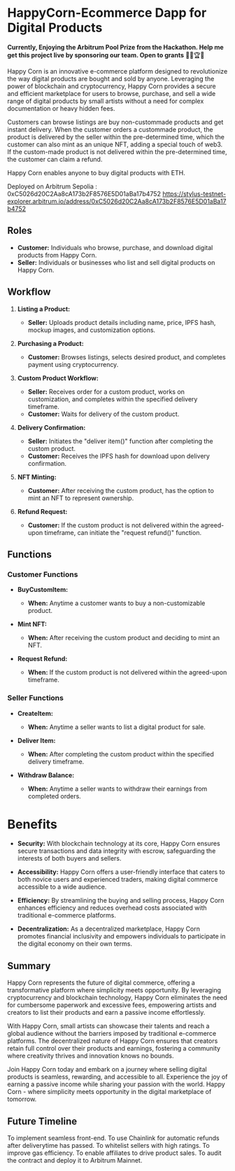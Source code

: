 # HappyCorn-Ecommerce Dapp for Digital Products
**Currently, Enjoying the Arbitrum Pool Prize from the Hackathon. Help me get this project live by sponsoring our team. Open to grants** 🙌🏾🏆✨

Happy Corn is an innovative e-commerce platform designed to revolutionize the way digital products are bought and sold by anyone. Leveraging the power of blockchain  and cryptocurrency, Happy Corn provides a secure and efficient marketplace for users to browse, purchase, and sell a wide range of digital products by small artists without a need for complex documentation or heavy hidden fees.

Customers can browse listings are buy non-custommade products and get instant delivery. When the customer orders a custommade product, the product is delivered by the seller within the pre-determined time, which the customer can also mint as an unique NFT, adding a special touch of web3. If the custom-made product is not delivered within the pre-determined time, the customer can claim a refund. 

Happy Corn enables anyone to buy digital products with ETH.

Deployed on Arbitrum Sepolia : 0xC5026d20C2Aa8cA173b2F8576E5D01aBa17b4752
https://stylus-testnet-explorer.arbitrum.io/address/0xC5026d20C2Aa8cA173b2F8576E5D01aBa17b4752


## Roles

- **Customer:** Individuals who browse, purchase, and download digital products from Happy Corn.
- **Seller:** Individuals or businesses who list and sell digital products on Happy Corn.

## Workflow

1. **Listing a Product:**
   - **Seller:** Uploads product details including name, price, IPFS hash, mockup images, and customization options.
   
2. **Purchasing a Product:**
   - **Customer:** Browses listings, selects desired product, and completes payment using cryptocurrency.
   
3. **Custom Product Workflow:**
   - **Seller:** Receives order for a custom product, works on customization, and completes within the specified delivery timeframe.
   - **Customer:** Waits for delivery of the custom product.
   
4. **Delivery Confirmation:**
   - **Seller:** Initiates the "deliver item()" function after completing the custom product.
   - **Customer:** Receives the IPFS hash for download upon delivery confirmation.
   
5. **NFT Minting:**
   - **Customer:** After receiving the custom product, has the option to mint an NFT to represent ownership.

6. **Refund Request:**
   - **Customer:** If the custom product is not delivered within the agreed-upon timeframe, can initiate the "request refund()" function.

## Functions

### Customer Functions

- **BuyCustomItem:**
  - **When:** Anytime a customer wants to buy a non-customizable product.
  
- **Mint NFT:**
  - **When:** After receiving the custom product and deciding to mint an NFT.

- **Request Refund:**
  - **When:** If the custom product is not delivered within the agreed-upon timeframe.

### Seller Functions

- **CreateItem:**
  - **When:** Anytime a seller wants to list a digital product for sale.
  
- **Deliver Item:**
  - **When:** After completing the custom product within the specified delivery timeframe.
  
- **Withdraw Balance:**
  - **When:** Anytime a seller wants to withdraw their earnings from completed orders.

# Benefits

- **Security:** With blockchain technology at its core, Happy Corn ensures secure transactions and data integrity with escrow, safeguarding the interests of both buyers and sellers.
   
- **Accessibility:** Happy Corn offers a user-friendly interface that caters to both novice users and experienced traders, making digital commerce accessible to a wide audience.
   
- **Efficiency:** By streamlining the buying and selling process, Happy Corn enhances efficiency and reduces overhead costs associated with traditional e-commerce platforms.
   
- **Decentralization:** As a decentralized marketplace, Happy Corn promotes financial inclusivity and empowers individuals to participate in the digital economy on their own terms.

## Summary

Happy Corn represents the future of digital commerce, offering a transformative platform where simplicity meets opportunity. By leveraging cryptocurrency and blockchain technology, Happy Corn eliminates the need for cumbersome paperwork and excessive fees, empowering artists and creators to list their products and earn a passive income effortlessly.

With Happy Corn, small artists can showcase their talents and reach a global audience without the barriers imposed by traditional e-commerce platforms. The decentralized nature of Happy Corn ensures that creators retain full control over their products and earnings, fostering a community where creativity thrives and innovation knows no bounds.

Join Happy Corn today and embark on a journey where selling digital products is seamless, rewarding, and accessible to all. Experience the joy of earning a passive income while sharing your passion with the world. Happy Corn - where simplicity meets opportunity in the digital marketplace of tomorrow.

## Future Timeline

To implement seamless front-end.
To use Chainlink for automatic refunds after deliverytime has passed.
To whitelist sellers with high ratings.
To improve gas efficiency.
To enable affiliates to drive product sales.
To audit the contract and deploy it to Arbitrum Mainnet.







